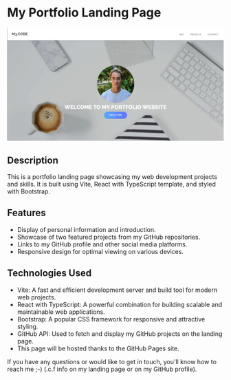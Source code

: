 # My Portfolio Landing Page

![Portfolio Landing Page Screenshot](./public/img/header-screen.png)

## Description

This is a portfolio landing page showcasing my web development projects and skills. It is built using Vite, React with TypeScript template, and styled with Bootstrap.

## Features

- Display of personal information and introduction.
- Showcase of two featured projects from my GitHub repositories.
- Links to my GitHub profile and other social media platforms.
- Responsive design for optimal viewing on various devices.

## Technologies Used

- Vite: A fast and efficient development server and build tool for modern web projects.
- React with TypeScript: A powerful combination for building scalable and maintainable web applications.
- Bootstrap: A popular CSS framework for responsive and attractive styling.
- GitHub API: Used to fetch and display my GitHub projects on the landing page.
- This page will be hosted thanks to the GitHub Pages site.

If you have any questions or would like to get in touch, you'll know how to reach me ;-) (.c.f info on my landing page or on my GitHub profile).
